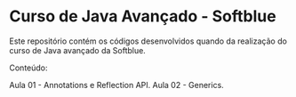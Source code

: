 # Curso de Java Avançado - Softblue
Este repositório contém os códigos desenvolvidos quando da realização do curso de Java avançado da Softblue.

Conteúdo:

Aula 01 - Annotations e Reflection API.
Aula 02 - Generics.
